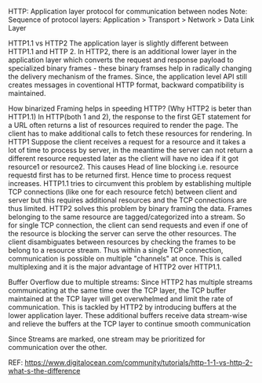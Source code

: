 HTTP: Application layer protocol for communication between nodes
        Note: Sequence of protocol layers: Application > Transport > Network > Data Link Layer

HTTP1.1 vs HTTP2
The application layer is slightly different between HTTP1.1 and HTTP 2. In HTTP2, there is an additional lower layer in the application layer which converts the request and response payload to specialized binary frames - these binary framses help in radically changing the delivery mechanism of the frames. 
Since, the application level API still creates messages in coventional HTTP format, backward compatibility is maintained.

How binarized Framing helps in speeding HTTP? (Why HTTP2 is beter than HTTP1.1)
    In HTTP(both 1 and 2), the response to the first GET statement for a URL often returns a list of resources required to render the page. The client has to make additional calls to fetch these resources for rendering. 
    In HTTP1 Suppose the client receives a request for a resource and it takes a lot of time to process by server, in the meantime the server can not return a different resource requested later as the client will have no idea if it got resource1 or resource2. This causes Head of line blocking i.e. resource requestd first has to be returned first. Hence time to process request increases.
    HTTP1.1 tries to circumvent this problem by establishing multiple TCP connections (like one for each resource fetch) between client and server but this requires additional resources and the TCP connections are thus limited.
    HTTP2 solves this problem by binary framing the data. Frames belonging to the same resource are tagged/categorized into a stream. So for single TCP connection, the client can send requests and even if one of the resource is blocking the server can serve the other resources. The client disambiguates between resources by checking the frames to be belong to a resource stream. Thus within a single TCP connection, communication is possible on multiple "channels" at once. This is called
multiplexing and it is the major advantage of HTTP2 over HTTP1.1.

Buffer Overflow due to multiple streams:
    Since HTTP2 has multiple streams communicating at the same time over the TCP layer, the TCP buffer maintained at the TCP layer will get overwhelmed and limit the rate of communication. This is tackled by HTTP2 by introducing buffers at the lower application layer. These additional buffers receive data stream-wise and relieve the buffers at the TCP layer to continue smooth communication

Since Streams are marked, one stream may be prioritized for communication over the other.

REF: https://www.digitalocean.com/community/tutorials/http-1-1-vs-http-2-what-s-the-difference


